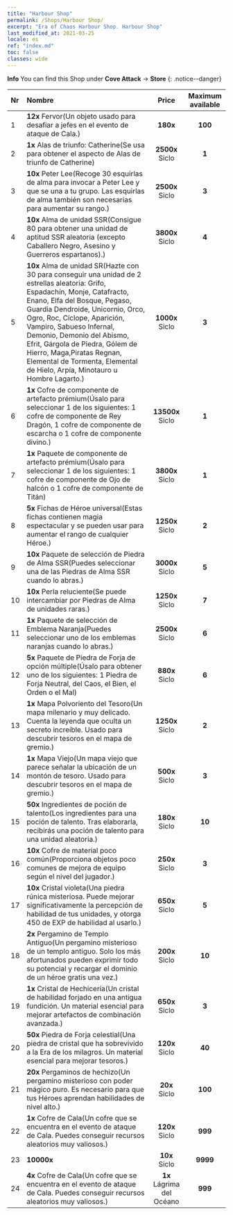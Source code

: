 ```yaml
---
title: "Harbour Shop"
permalink: /Shops/Harbour Shop/
excerpt: "Era of Chaos Harbour Shop. Harbour Shop"
last_modified_at: 2021-03-25
locale: es
ref: "index.md"
toc: false
classes: wide
---
```


**Info** You can find this Shop under **Cove Attack** -> **Store** 
{: .notice--danger}

  |  Nr  |      Nombre      |         Price        |   Maximum available      |
  |:-----|:---------------|:--------------------:|:------------------------:|
  | 1 |  **12x** Fervor(Un objeto usado para desafiar a jefes en el evento de ataque de Cala.) |  **180x** <i class="fas fa-gem"/>  | **100** |
  | 2 |  **1x** Alas de triunfo: Catherine(Se usa para obtener el aspecto de Alas de triunfo de Catherine) |  **2500x** Siclo  | **1** |
  | 3 |  **10x** Peter Lee(Recoge 30 esquirlas de alma para invocar a Peter Lee y que se una a tu grupo. Las esquirlas de alma también son necesarias para aumentar su rango.) |  **2500x** Siclo  | **3** |
  | 4 |  **10x** Alma de unidad SSR(Consigue 80 para obtener una unidad de aptitud SSR aleatoria (excepto Caballero Negro, Asesino y Guerreros espartanos).) |  **3800x** Siclo  | **4** |
  | 5 |  **10x** Alma de unidad SR(Hazte con 30 para conseguir una unidad de 2 estrellas aleatoria: Grifo, Espadachín, Monje, Catafracto, Enano, Elfa del Bosque, Pegaso, Guardia Dendroide, Unicornio, Orco, Ogro, Roc, Cíclope, Aparición, Vampiro, Sabueso Infernal, Demonio, Demonio del Abismo, Efrit, Gárgola de Piedra, Gólem de Hierro, Maga,Piratas Regnan, Elemental de Tormenta, Elemental de Hielo, Arpía, Minotauro u Hombre Lagarto.) |  **1000x** Siclo  | **3** |
  | 6 |  **1x** Cofre de componente de artefacto prémium(Úsalo para seleccionar 1 de los siguientes: 1 cofre de componente de Rey Dragón, 1 cofre de componente de escarcha o 1 cofre de componente divino.) |  **13500x** Siclo  | **1** |
  | 7 |  **1x** Paquete de componente de artefacto prémium(Úsalo para seleccionar 1 de los siguientes: 1 cofre de componente de Ojo de halcón o 1 cofre de componente de Titán) |  **3800x** Siclo  | **1** |
  | 8 |  **5x** Fichas de Héroe universal(Estas fichas contienen magia espectacular y se pueden usar para aumentar el rango de cualquier Héroe.) |  **1250x** Siclo  | **2** |
  | 9 |  **10x** Paquete de selección de Piedra de Alma SSR(Puedes seleccionar una de las Piedras de Alma SSR cuando lo abras.) |  **3000x** Siclo  | **5** |
  | 10 |  **10x** Perla reluciente(Se puede intercambiar por Piedras de Alma de unidades raras.) |  **1250x** Siclo  | **7** |
  | 11 |  **1x** Paquete de selección de Emblema Naranja(Puedes seleccionar uno de los emblemas naranjas cuando lo abras.) |  **2500x** Siclo  | **6** |
  | 12 |  **5x** Paquete de Piedra de Forja de opción múltiple(Úsalo para obtener uno de los siguientes: 1 Piedra de Forja Neutral, del Caos, el Bien, el Orden o el Mal) |  **880x** Siclo  | **6** |
  | 13 |  **1x** Mapa Polvoriento del Tesoro(Un mapa milenario y muy delicado. Cuenta la leyenda que oculta un secreto increíble. Usado para descubrir tesoros en el mapa de gremio.) |  **1250x** Siclo  | **2** |
  | 14 |  **1x** Mapa Viejo(Un mapa viejo que parece señalar la ubicación de un montón de tesoro. Usado para descubrir tesoros en el mapa de gremio.) |  **500x** Siclo  | **3** |
  | 15 |  **50x** Ingredientes de poción de talento(Los ingredientes para una poción de talento. Tras elaborarla, recibirás una poción de talento para una unidad aleatoria.) |  **180x** Siclo  | **10** |
  | 16 |  **10x** Cofre de material poco común(Proporciona objetos poco comunes de mejora de equipo según el nivel del jugador.) |  **250x** Siclo  | **3** |
  | 17 |  **10x** Cristal violeta(Una piedra rúnica misteriosa. Puede mejorar significativamente la percepción de habilidad de tus unidades, y otorga 450 de EXP de habilidad al usarlo.) |  **650x** Siclo  | **5** |
  | 18 |  **2x** Pergamino de Templo Antiguo(Un pergamino misterioso de un templo antiguo. Solo los más afortunados pueden exprimir todo su potencial y recargar el dominio de un héroe gratis una vez.) |  **200x** Siclo  | **10** |
  | 19 |  **1x** Cristal de Hechicería(Un cristal de habilidad forjado en una antigua fundición. Un material esencial para mejorar artefactos de combinación avanzada.) |  **650x** Siclo  | **3** |
  | 20 |  **50x** Piedra de Forja celestial(Una piedra de cristal que ha sobrevivido a la Era de los milagros. Un material esencial para mejorar tesoros.) |  **120x** Siclo  | **40** |
  | 21 |  **20x** Pergaminos de hechizo(Un pergamino misterioso con poder mágico puro. Es necesario para que tus Héroes aprendan habilidades de nivel alto.) |  **20x** Siclo  | **100** |
  | 22 |  **1x** Cofre de Cala(Un cofre que se encuentra en el evento de ataque de Cala. Puedes conseguir recursos aleatorios muy valiosos.) |  **120x** Siclo  | **999** |
  | 23 |  **10000x** <i class="fas fa-coins"/> |  **10x** Siclo  | **9999** |
  | 24 |  **4x** Cofre de Cala(Un cofre que se encuentra en el evento de ataque de Cala. Puedes conseguir recursos aleatorios muy valiosos.) |  **1x** Lágrima del Océano  | **999** |
